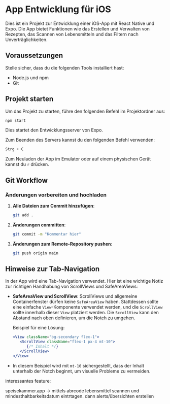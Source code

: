# App Entwicklung für iOS

Dies ist ein Projekt zur Entwicklung einer iOS-App mit React Native und Expo. Die App bietet Funktionen wie das Erstellen und Verwalten von Rezepten, das Scannen von Lebensmitteln und das Filtern nach Unverträglichkeiten.

## Voraussetzungen

Stelle sicher, dass du die folgenden Tools installiert hast:
- Node.js und npm
- Git

## Projekt starten

Um das Projekt zu starten, führe den folgenden Befehl im Projektordner aus:

```bash
npm start
```

Dies startet den Entwicklungsserver von Expo. 

Zum Beenden des Servers kannst du den folgenden Befehl verwenden:

```bash
Strg + C
```

Zum Neuladen der App im Emulator oder auf einem physischen Gerät kannst du `r` drücken.

## Git Workflow

### Änderungen vorbereiten und hochladen

1. **Alle Dateien zum Commit hinzufügen**:
   
   ```bash
   git add .
   ```

2. **Änderungen committen**:

   ```bash
   git commit -m "Kommentar hier"
   ```

3. **Änderungen zum Remote-Repository pushen**:

   ```bash
   git push origin main
   ```

## Hinweise zur Tab-Navigation

In der App wird eine Tab-Navigation verwendet. Hier ist eine wichtige Notiz zur richtigen Handhabung von ScrollViews und SafeAreaViews:

- **SafeAreaView und ScrollView**: ScrollViews und allgemeine Containerfenster dürfen keine `SafeAreaView` haben. Stattdessen sollte eine einfache `View`-Komponente verwendet werden, und die `ScrollView` sollte innerhalb dieser `View` platziert werden. Die `ScrollView` kann den Abstand nach oben definieren, um die Notch zu umgehen. 
   
   Beispiel für eine Lösung:

   ```jsx
   <View className="bg-secondary flex-1">
      <ScrollView className="flex-1 px-4 mt-10">
         {/* Inhalt */}
      </ScrollView>
   </View>
   ```

- In diesem Beispiel wird mit `mt-10` sichergestellt, dass der Inhalt unterhalb der Notch beginnt, um visuelle Probleme zu vermeiden.


interessantes feature: 

speisekammer.app -> mittels abrcode lebensmittel scannen und mindesthaltbarkeitsdatum eintrtagen. dann alerts/übersichten erstellen